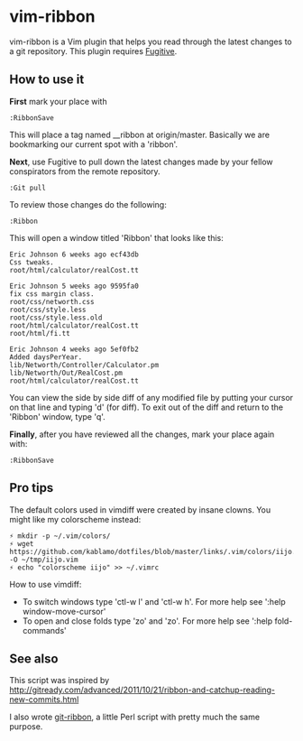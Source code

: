 vim-ribbon
==========

vim-ribbon is a Vim plugin that helps you read through the latest changes to a
git repository.  This plugin requires
[Fugitive](https://github.com/tpope/vim-fugitive).

How to use it
-------------

**First** mark your place with

    :RibbonSave

This will place a tag named __ribbon at origin/master.  Basically we are
bookmarking our current spot with a 'ribbon'.

**Next**, use Fugitive to pull down the latest changes made by your fellow conspirators from the
remote repository.  

    :Git pull

To review those changes do the following:

    :Ribbon

This will open a window titled 'Ribbon' that looks like this:

    Eric Johnson 6 weeks ago ecf43db
    Css tweaks.
    root/html/calculator/realCost.tt

    Eric Johnson 5 weeks ago 9595fa0
    fix css margin class.
    root/css/networth.css
    root/css/style.less
    root/css/style.less.old
    root/html/calculator/realCost.tt
    root/html/fi.tt

    Eric Johnson 4 weeks ago 5ef0fb2
    Added daysPerYear.
    lib/Networth/Controller/Calculator.pm
    lib/Networth/Out/RealCost.pm
    root/html/calculator/realCost.tt

You can view the side by side diff of any modified file by putting your cursor
on that line and typing 'd' (for diff).  To exit out of the diff and return to
the 'Ribbon' window, type 'q'.

**Finally**, after you have reviewed all the changes, mark your place again with:

    :RibbonSave


Pro tips
--------

The default colors used in vimdiff were created by insane clowns.  You might
like my colorscheme instead:

    ⚡ mkdir -p ~/.vim/colors/
    ⚡ wget https://github.com/kablamo/dotfiles/blob/master/links/.vim/colors/iijo.vim -O ~/tmp/iijo.vim
    ⚡ echo "colorscheme iijo" >> ~/.vimrc

How to use vimdiff:
 - To switch windows type 'ctl-w l' and 'ctl-w h'.  For more help see ':help window-move-cursor'
 - To open and close folds type 'zo' and 'zo'.  For more help see ':help fold-commands'

See also
--------

This script was inspired by
http://gitready.com/advanced/2011/10/21/ribbon-and-catchup-reading-new-commits.html

I also wrote [git-ribbon](https://github.com/kablamo/git-ribbon), a little Perl
script with pretty much the same purpose.
